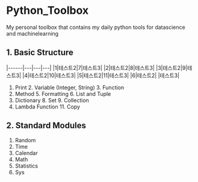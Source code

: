 # Python_Toolbox
My personal toolbox that contains my daily python tools for datascience and machinelearning

## 1. Basic Structure
|------|---|---|---|
|1|테스트2|7|테스트3|
|2|테스트2|8|테스트3|
|3|테스트2|9|테스트3|
|4|테스트2|10|테스트3|
|5|테스트2|11|테스트3|
|6|테스트2| |테스트3|

1. Print    2. Variable (Integer, String)    3. Function
4. Method    5. Formatting    6. List and Tuple
7. Dictionary    8. Set    9. Collection
10. Lambda Function    11. Copy

## 2. Standard Modules
1. Random
2. Time
3. Calendar
4. Math
5. Statistics
6. Sys
